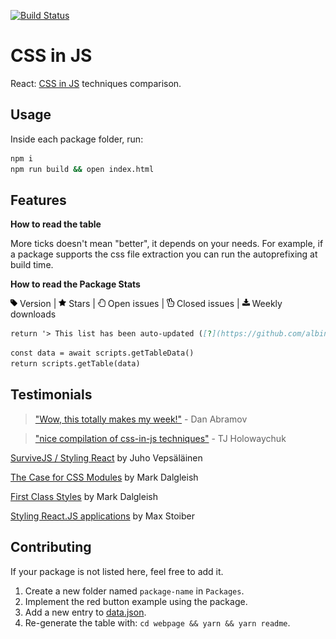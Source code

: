 [![Build Status](https://travis-ci.org/MicheleBertoli/css-in-js.svg?branch=master)](https://travis-ci.org/MicheleBertoli/css-in-js)

# CSS in JS

React: [CSS in JS](https://speakerdeck.com/vjeux/react-css-in-js) techniques comparison.

## Usage

Inside each package folder, run:

```bash
npm i
npm run build && open index.html
```

## Features

**How to read the table**

More ticks doesn't mean "better", it depends on your needs.
For example, if a package supports the css file extraction you can run the autoprefixing at build time.

**How to read the Package Stats**

<img src="./ReadmeSrc/img/tag.svg" width="11" /> Version |
<img src="./ReadmeSrc/img/star.svg" width="12" /> Stars |
<img src="./ReadmeSrc/img/hand-paper-o.svg" width="12" /> Open issues |
<img src="./ReadmeSrc/img/hand-peace-o.svg" width="12" /> Closed issues |
<img src="./ReadmeSrc/img/download.svg" width="12" /> Weekly downloads

```mmd
return '> This list has been auto-updated ([?](https://github.com/albinotonnina/mmarkdown)) on ' + scripts.getDate()
```

```mmd
const data = await scripts.getTableData()
return scripts.getTable(data)
```

## Testimonials

> ["Wow, this totally makes my week!"](https://twitter.com/dan_abramov/status/604260877622202368) - Dan Abramov

> ["nice compilation of css-in-js techniques"](https://twitter.com/tjholowaychuk/status/739812614239195136) - TJ Holowaychuk

[SurviveJS / Styling React](http://survivejs.com/webpack_react/styling_react/) by Juho Vepsäläinen

[The Case for CSS Modules](http://markdalgleish.github.io/presentation-the-case-for-css-modules) by Mark Dalgleish

[First Class Styles](https://markdalgleish.github.io/presentation-first-class-styles) by Mark Dalgleish

[Styling React.JS applications](https://www.youtube.com/watch?v=19gqsBc_Cx0) by Max Stoiber

## Contributing

If your package is not listed here, feel free to add it.

1.  Create a new folder named `package-name` in `Packages`.
2.  Implement the red button example using the package.
3.  Add a new entry to [data.json](webpage/src/data.json).
4.  Re-generate the table with: `cd webpage && yarn && yarn readme`.
